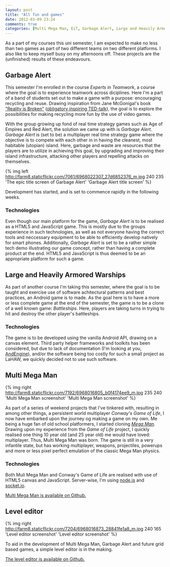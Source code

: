 ```yaml
---
layout: post
title: "All fun and games"
date: 2012-03-09 23:24
comments: true
categories: [Multi Mega Man, EiT, Garbage Alert, Large and Heavily Armored Warships]
---
```

As a part of my courses this uni semester, I am expected to make no less than two games as part of two different teams on two different platforms. I also like to keep myself busy on my afternoons off. These projects are the (unfinished) results of these endeavours.


## Garbage Alert
This semester I'm enrolled in the course *Experts in Teamwork*, a course where the goal is to experience teamwork across diciplines. Here I'm a part of a band of students set out to make a game with a purpose: encouraging recycling and reuse. Drawing inspiration from Jane McGonigal's book ["Reality is Broken"](http://realityisbroken.org/) ([obligatory inspiring TED-talk](http://www.ted.com/talks/jane_mcgonigal_gaming_can_make_a_better_world.html)), the goal is to explore the possibilities for making recycling more fun by the use of video games.

With the group growing up fond of real time strategy games such as Age of Empires and Red Alert, the solution we came up with is *Garbage Alert*. *Garbage Alert* is (set to be) a multiplayer real time strategy game where the objective is to compete with each other in in having the cleanest, most habitable (utopian) island. Here, garbage and waste are resources that the players are to utilize in achieving this goal, by upgrading and improving their island infrastructure, attacking other players and repelling attacks on themselves.

{% img left http://farm8.staticflickr.com/7061/6968022307_27d6852376_m.jpg 240 235 'The epic title screen of Garbage Alert' 'Garbage Alert title screen' %}

Development has started, and is set to commence rapidly in the following weeks.

### Technologies
Even though our main platform for the game, *Garbage Alert* is to be realised as a HTML5 and JavaScript game. This is mostly due to the groups experience in such technologies, as well as not everyone having the correct tools and neccessary equipment to be able to efficiently develop natively for smart phones. Additionally, *Garbage Alert* is set to be a rather simple tech demo
illustrating our game concept, rather than having a complete product at the end. HTML5 and JavaScript is thus deemed to be an appropriate platform for such a game.




## Large and Heavily Armored Warships
As part of another course I'm taking this semester, where the goal is to be taught and exercise use of software achitectural patterns and best practices, an Android game is to made. As the goal here is to have a more or less complete game at the end of the semester, the game is to be a clone of a well known game: *Battleships*. Here, players are taking turns in trying to hit and destroy the other player's battleships.

### Technologies
The game is to be developed using the vanilla Android API, drawing on a canvas element. Third party helper frameworks and toolkits has been considered, but due to lack of documentation (I'm looking at you, [AndEngine](http://www.andengine.org/)), and/or the software being too costly for such a small project as LaHAW, we quickly decided not to use such software.




## Multi Mega Man
{% img right http://farm8.staticflickr.com/7192/6968016805_b0f4174ee9_m.jpg 235 240 'Multi Mega Man screenshot' 'Multi Mega Man screenshot' %}

As part of a series of weekend projects that I've tinkered with, resulting in among other things, a persistent world multiplayer *Conway's Game of Life*, I now have embarked upon the journey og making a game on my own. 
Me being a huge fan of old school platformers, I started cloning [*Mega Man*](http://en.wikipedia.org/wiki/Mega_Man). Drawing upon my experience from the *Game of Life* project, I quickly realised one thing 10 year old (and 25 year old) me would have loved: multiplayer. Thus, Multi Mega Man was born. The game is still in a very infantile state, but has working multiplayer, weapons, projectiles, powerups and more or less pixel perfect emulation of the classic Mega Man physics.


### Technologies
Both Muli Mega Man and Conway's Game of Life are realised with use of HTML5 canvas and JavaScript. Server-wise, I'm using [node.js](http://nodejs.org) and [socket.io](http://socket.io).

[Multi Mega Man is available on Github.](https://github.com/tkbremnes/Go-Right-)


## Level editor
{% img right http://farm8.staticflickr.com/7204/6968016873_28841fe1a8_m.jpg 240 165 'Level editor screenshot' 'Level editor screenshot' %}

To aid in the development of Multi Mega Man, Garbage Alert and future grid based games, a simple level editor is in the making.

[The level editor is available on Github.](https://github.com/tkbremnes/Simple-Map-Editor)